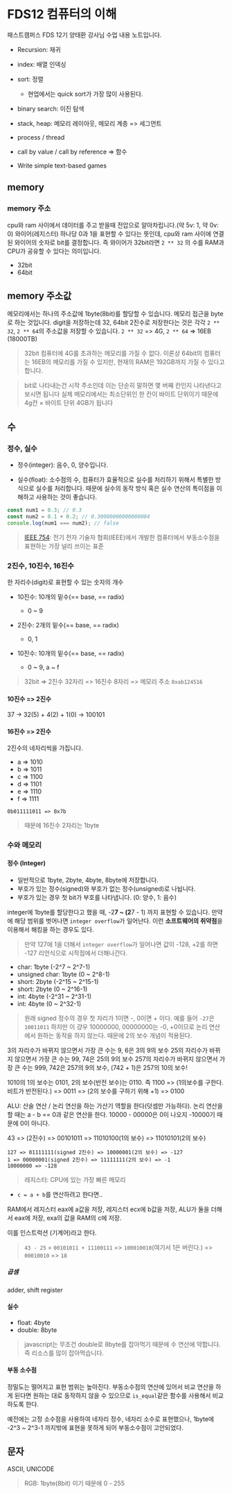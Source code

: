 # FDS12 컴퓨터의 이해

패스트캠퍼스 FDS 12기 양태환 강사님 수업 내용 노트입니다.

- Recursion: 재귀
- index: 배열 인덱싱
- sort: 정렬
  - 현업에서는 quick sort가 가장 많이 사용된다.
- binary search: 이진 탐색

- stack, heap: 메모리 레이아웃, 메모리 계층 => 세그먼트
- process / thread

- call by value / call by reference => 함수

- Write simple text-based games

## memory

### memory 주소

cpu와 ram 사이에서 데이터를 주고 받을때 전압으로 알아차립니다.(약 5v: 1, 약 0v: 0) 와이어(레지스터) 하나당 0과 1을 표현할 수 있다는 뜻인데, cpu와 ram 사이에 연결된 와이어의 숫자로 bit를 결정합니다. 즉 와이어가 32bit라면 `2 ** 32` 의 수를 RAM과 CPU가 공유할 수 있다는 의미입니다.

- 32bit
- 64bit

## memory 주소값

메모리에서는 하나의 주소값에 1byte(8bit)를 할당할 수 있습니다. 메모리 접근을 byte로 하는 것입니다. digit을 저장하는데 32, 64bit 2진수로 저장한다는 것은 각각 `2 ** 32`, `2 ** 64`의 주소값을 저장할 수 있습니다. `2 ** 32` => 4G, `2 ** 64` => 16EB (18000TB)

> 32bit 컴퓨터에 4G를 초과하는 메모리를 가질 수 없다. 이론상 64bit의 컴퓨터는 16EB의 메모리를 가질 수 있지만, 현재의 RAM은 192GB까지 가질 수 있다고 합니다.

> bit로 나타내는건 시작 주소인데 이는 단순히 말하면 몇 버째 칸인지 나타낸다고 보시면 됩니다 실제 메모리에서는 최소단위인 한 칸이 바이트 단위이기 때문에 4g칸 × 바이트 단위 4GB가 됩니다

## 수

### 정수, 실수

- 정수(integer): 음수, 0, 양수입니다.

- 실수(float): 소수점의 수, 컴퓨터가 효율적으로 실수를 처리하기 위해서 특별한 방식으로 실수를 처리합니다. 때문에 실수의 동작 방식 혹은 실수 연산의 특이점을 이해하고 사용하는 것이 좋습니다.

```js
const num1 = 0.3; // 0.3
const num2 = 0.1 + 0.2; // 0.30000000000000004
console.log(num1 === num2); // false
```

> [IEEE 754](https://ko.wikipedia.org/wiki/IEEE_754): 전기 전자 기술자 협회(IEEE)에서 개발한 컴퓨터에서 부동소수점을 표현하는 가장 널리 쓰이는 표준

### 2진수, 10진수, 16진수

한 자리수(digit)로 표현할 수 있는 숫자의 개수

- 10진수: 10개의 밑수(== base, == radix)

  - 0 ~ 9

- 2진수: 2개의 밑수(== base, == radix)

  - 0, 1

- 10진수: 10개의 밑수(== base, == radix)

  - 0 ~ 9, a ~ f

> 32bit => 2진수 32자리 => 16진수 8자리 => 메모리 주소 `0xab124516`

#### 10진수 => 2진수

37 -> 32(5) + 4(2) + 1(0) -> 100101

#### 16진수 => 2진수

2진수의 네자리씩을 가집니다.

- a => 1010
- b => 1011
- c => 1100
- d => 1101
- e => 1110
- f => 1111

```
0b011111011 => 0x7b
```

> 때문에 16진수 2자리는 1byte

### 수와 메모리

#### 정수 (Integer)

- 일반적으로 1byte, 2byte, 4byte, 8byte에 저장합니다.
- 부호가 있는 정수(signed)와 부호가 없는 정수(unsigned)로 나뉩니다.
- 부호가 있는 경우 첫 bit가 부호를 나타냅니다. (0: 양수, 1: 음수)

integer에 1byte를 할당한다고 했을 때, -2**7 ~ (2**7 - 1) 까지 표현할 수 있습니다. 만약에 해당 범위를 벗어나면 `integer overflow`가 일어난다. 이런 **소프트웨어의 취약점**을 이용해서 해킹을 하는 경우도 있다.

> 만약 127에 1을 더해서 `integer overflow`가 일어나면 값이 -128, +2를 하면 -127 리언식으로 시작점에서 더해나간다.

- char: 1byte (-2^7 ~ 2^7-1)
- unsigned char: 1byte (0 ~ 2^8-1)
- short: 2byte (-2^15 ~ 2^15-1)
- short: 2byte (0 ~ 2^16-1)
- int: 4byte (-2^31 ~ 2^31-1)
- int: 4byte (0 ~ 2^32-1)

> 원래 signed 정수의 경우 첫 자리가 1이면 -, 0이면 + 이다. 예를 들어 `-27`은 `10011011` 하지만 이 걍우 10000000, 00000000는 -0, +0이므로 논리 연산에서 원하는 동작을 하지 않는다. 때문에 2의 보수 개념이 적용된다.

3의 자리수가 바뀌지 않으면서 가장 큰 수는 9, 6은 3의 9의 보수
25의 자리수가 바뀌지 않으면서 가장 큰 수는 99, 74은 25의 9의 보수
257의 자리수가 바뀌지 않으면서 가장 큰 수는 999, 742은 257의 9의 보수, (742 + 1)은 257의 10의 보수!

1010의 1의 보수는 0101, 2의 보수(반전 보수)는 0110. 즉 1100 => (1의보수를 구한다. 비트가 반전된다.) => 0011 => (2의 보수를 구하기 위해 +1) => 0100

ALU: 산술 연산 / 논리 연산을 하는 가산기 역할을 한다(덧셈만 가능하다). 논리 연산을 할 때는 a - b == 0과 같은 연산을 한다. 10000 - 00000은 0이 나오지 -10000기 때문에 0이 아니다.

43 => (2진수) => 00101011 => 11010100(1의 보수) => 11010101(2의 보수)

```
127 => 01111111(signed 2진수) => 10000001(2의 보수) => -127
1 => 00000001(signed 2진수) => 11111111(2의 보수) => -1
10000000 => -128
```

> 레지스터: CPU에 있는 가장 빠른 메모리

- `c = a + b`를 연산하려고 한다면..

RAM에서 레지스터 eax에 a값을 저장, 레지스터 ecx에 b값을 저장, ALU가 둘을 더해서 eax에 저장, exa의 값을 RAM의 c에 저장.

이를 인스트럭션 (기계어)라고 한다.

> `43 - 25` = `00101011 + 11100111` => `100010010`(여기서 1은 버린다.) => `00010010` => `18`

##### 곱셈

adder, shift register

#### 실수

- float: 4byte
- double: 8byte

> javascript는 무조건 double로 8byte를 잡아먹기 때문에 수 연산에 약합니다. 즉 리소스를 많이 잡아먹습니다.

#### 부동 소수점

정밀도는 떨어지고 표현 범위는 높아진다. 부동소수점의 연산에 있어서 비교 연산을 하게 된다면 원하는 대로 동작하지 않을 수 있으므로 `is_equal`같은 함수를 사용해서 비교하도록 한다.

예전에는 고정 소수점을 사용하여 네자리 정수, 네자리 소수로 표현했으나, 1byte에 -2^3 ~ 2^3-1 까지밖에 표현을 못하게 되어 부동소수점이 고안되었다.

## 문자

ASCII, UNICODE

> RGB: 1byte(8bit) 이기 때문에 0 - 255
